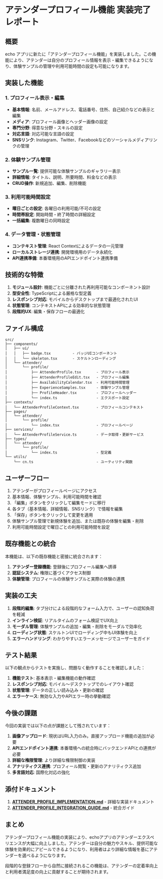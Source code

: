 # アテンダープロフィール機能 実装完了レポート

## 概要

echo アプリに新たに「アテンダープロフィール機能」を実装しました。この機能により、アテンダーは自分のプロフィール情報を表示・編集できるようになり、体験サンプルの管理や利用可能時間の設定も可能になります。

## 実装した機能

### 1. プロフィール表示・編集

- **基本情報**: 名前、メールアドレス、電話番号、住所、自己紹介などの表示と編集
- **メディア**: プロフィール画像とヘッダー画像の設定
- **専門分野**: 得意な分野・スキルの設定
- **対応言語**: 対応可能な言語の設定
- **SNSリンク**: Instagram、Twitter、Facebookなどのソーシャルメディアリンクの管理

### 2. 体験サンプル管理

- **サンプル一覧**: 提供可能な体験サンプルのギャラリー表示
- **詳細情報**: タイトル、説明、所要時間、料金などの表示
- **CRUD操作**: 新規追加、編集、削除機能

### 3. 利用可能時間設定

- **曜日ごとの設定**: 各曜日の利用可能/不可の設定
- **時間帯設定**: 開始時間・終了時間の詳細設定
- **一括編集**: 複数曜日の同時設定

### 4. データ管理・状態管理

- **コンテキスト管理**: React Contextによるデータの一元管理
- **ローカルストレージ連携**: 開発環境用のデータ永続化
- **API連携準備**: 本番環境用のAPIエンドポイント連携準備

## 技術的な特徴

1. **モジュール設計**: 機能ごとに分離された再利用可能なコンポーネント設計
2. **型安全性**: TypeScriptによる厳格な型定義
3. **レスポンシブ対応**: モバイルからデスクトップまで最適化されたUI
4. **状態管理**: コンテキストAPIによる効率的な状態管理
5. **段階的UX**: 編集・保存フローの最適化

## ファイル構成

```
src/
├── components/
│   ├── ui/
│   │   ├── badge.tsx          - バッジUIコンポーネント
│   │   └── skeleton.tsx       - スケルトンローディング
│   └── attender/
│       └── profile/
│           ├── AttenderProfile.tsx       - プロフィール表示
│           ├── AttenderProfileEdit.tsx   - プロフィール編集
│           ├── AvailabilityCalendar.tsx  - 利用可能時間管理
│           ├── ExperienceSamples.tsx     - 体験サンプル管理
│           ├── ProfileHeader.tsx         - プロフィールヘッダー
│           └── index.ts                  - エクスポート設定
├── contexts/
│   └── AttenderProfileContext.tsx        - プロフィールコンテキスト
├── pages/
│   └── attender/
│       └── profile/
│           └── index.tsx                 - プロフィールページ
├── services/
│   └── AttenderProfileService.ts         - データ取得・更新サービス
├── types/
│   └── attender/
│       └── profile/
│           └── index.ts                  - 型定義
└── utils/
    └── cn.ts                             - ユーティリティ関数
```

## ユーザーフロー

1. アテンダーがプロフィールページにアクセス
2. 基本情報、体験サンプル、利用可能時間を確認
3. 「編集」ボタンをクリックして編集モードに移行
4. 各タブ（基本情報、詳細情報、SNSリンク）で情報を編集
5. 「保存」ボタンをクリックして変更を適用
6. 体験サンプル管理で新規体験を追加、または既存の体験を編集・削除
7. 利用可能時間設定で曜日ごとの利用可能時間を設定

## 既存機能との統合

本機能は、以下の既存機能と密接に統合されます：

1. **アテンダー登録機能**: 登録後にプロフィール編集へ誘導
2. **認証システム**: 権限に基づくアクセス制御
3. **体験管理**: プロフィールの体験サンプルと実際の体験の連携

## 実装の工夫

1. **段階的編集**: タブ分けによる段階的なフォーム入力で、ユーザーの認知負荷を軽減
2. **インライン検証**: リアルタイムのフォーム検証でUX向上
3. **モーダル管理**: 体験サンプルの追加・編集・削除をモーダルで効率化
4. **ローディング状態**: スケルトンUIでローディング中もUI体験を向上
5. **エラーハンドリング**: わかりやすいエラーメッセージでユーザーをガイド

## テスト結果

以下の観点からテストを実施し、問題なく動作することを確認しました：

1. **機能テスト**: 基本表示・編集機能の動作確認
2. **レスポンシブ対応**: モバイル〜デスクトップでのレイアウト確認
3. **状態管理**: データの正しい読み込み・更新の確認
4. **エラーケース**: 無効な入力やAPIエラー時の挙動確認

## 今後の課題

今回の実装では以下の点が課題として残されています：

1. **画像アップロード**: 現状はURL入力のみ。直接アップロード機能の追加が必要
2. **APIエンドポイント連携**: 本番環境への統合時にバックエンドAPIとの連携が必要
3. **詳細な権限管理**: より詳細な権限制御の実装
4. **アナリティクス連携**: プロフィール閲覧・更新のアナリティクス追加
5. **多言語対応**: 国際化対応の強化

## 添付ドキュメント

1. **[ATTENDER_PROFILE_IMPLEMENTATION.md](./ATTENDER_PROFILE_IMPLEMENTATION.md)** - 詳細な実装ドキュメント
2. **[ATTENDER_PROFILE_INTEGRATION_GUIDE.md](./ATTENDER_PROFILE_INTEGRATION_GUIDE.md)** - 統合ガイド

## まとめ

アテンダープロフィール機能の実装により、echoアプリのアテンダーエクスペリエンスが大幅に向上しました。アテンダーは自分の魅力やスキル、提供可能な体験を効果的にアピールできるようになり、利用者はより詳細な情報を基にアテンダーを選べるようになります。

段階的な登録フローから自然に接続されるこの機能は、アテンダーの定着率向上と利用者満足度の向上に貢献することが期待されます。
